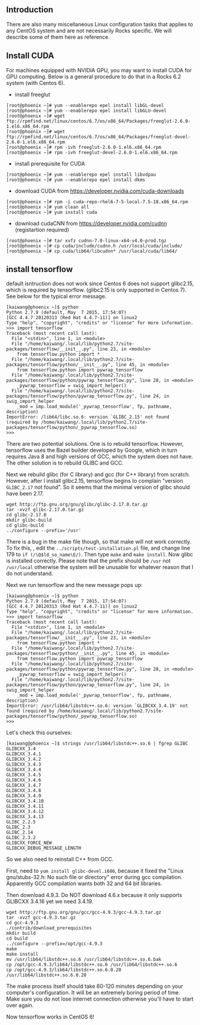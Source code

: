 ## Introduction

There are also many miscellaneous Linux configuration tasks that applies to any CentOS system and are not necessarily Rocks specific. We will describe some of them here as reference.

## Install CUDA

For machines equipped with NVIDIA GPU, you may want to install CUDA for GPU computing. Below is a general procedure to do that in a Rocks 6.2 system (with Centos 6).

- install freeglut
```
[root@phoenix ~]# yum --enablerepo epel install libGL-devel
[root@phoenix ~]# yum --enablerepo epel install libGLU-devel
[root@phoenix ~]# wget ftp://rpmfind.net/linux/centos/6.7/os/x86_64/Packages/freeglut-2.6.0-1.el6.x86_64.rpm
[root@phoenix ~]# wget ftp://rpmfind.net/linux/centos/6.7/os/x86_64/Packages/freeglut-devel-2.6.0-1.el6.x86_64.rpm
[root@phoenix ~]# rpm -ivh freeglut-2.6.0-1.el6.x86_64.rpm 
[root@phoenix ~]# rpm -ivh freeglut-devel-2.6.0-1.el6.x86_64.rpm 
```

- install prerequisite for CUDA
```
[root@phoenix ~]# yum --enablerepo epel install libvdpau
[root@phoenix ~]# yum --enablerepo epel install dkms
```

- download CUDA from https://developer.nvidia.com/cuda-downloads
```
[root@phoenix ~]# rpm -i cuda-repo-rhel6-7-5-local-7.5-18.x86_64.rpm
[root@phoenix ~]# yum clean all
[root@phoenix ~]# yum install cuda
```

- download cudaCNN from https://developer.nvidia.com/cudnn (registartion required)
```
[root@phoenix ~]# tar xvfz cudnn-7.0-linux-x64-v4.0-prod.tgz 
[root@phoenix ~]# cp cuda/include/cudnn.h /usr/local/cuda/include/
[root@phoenix ~]# cp cuda/lib64/libcudnn* /usr/local/cuda/lib64/
```


## install tensorflow

default isntruction does not work since Centos 6 does not support glibc2.15, which is required by tensorflow. (glibc2.15 is only supported in Centos 7). See below for the typical error message.

```
[kaiwang@phoenix ~]$ python
Python 2.7.9 (default, May  7 2015, 17:54:07) 
[GCC 4.4.7 20120313 (Red Hat 4.4.7-11)] on linux2
Type "help", "copyright", "credits" or "license" for more information.
>>> import tensorflow
Traceback (most recent call last):
  File "<stdin>", line 1, in <module>
  File "/home/kaiwang/.local/lib/python2.7/site-packages/tensorflow/__init__.py", line 23, in <module>
    from tensorflow.python import *
  File "/home/kaiwang/.local/lib/python2.7/site-packages/tensorflow/python/__init__.py", line 45, in <module>
    from tensorflow.python import pywrap_tensorflow
  File "/home/kaiwang/.local/lib/python2.7/site-packages/tensorflow/python/pywrap_tensorflow.py", line 28, in <module>
    _pywrap_tensorflow = swig_import_helper()
  File "/home/kaiwang/.local/lib/python2.7/site-packages/tensorflow/python/pywrap_tensorflow.py", line 24, in swig_import_helper
    _mod = imp.load_module('_pywrap_tensorflow', fp, pathname, description)
ImportError: /lib64/libc.so.6: version `GLIBC_2.15' not found (required by /home/kaiwang/.local/lib/python2.7/site-packages/tensorflow/python/_pywrap_tensorflow.so)
>>> 
```

There are two potential solutions. One is to rebuild tensorflow. However, tensorflow uses the Bazel builder developed by Google, which in turn requires Java 8 and high versions of GCC, which the system does not have. The other solution is to rebuild GLIBC and GCC.

Next we rebuild glibc (for C library) and gcc (for C++ library) from scratch. However, after I install glibc2.15, tensorflow begins to complain "version `GLIBC_2.17` not found". So it seems that the minimal version of glibc should have been 2.17.

```
wget http://ftp.gnu.org/gnu/glibc/glibc-2.17.0.tar.gz
tar -xvzf glibc-2.17.0.tar.gz
cd glibc-2.17.0
mkdir glibc-build
cd glibc-build
../configure --prefix='/usr'
```

There is a bug in the make file though, so that make will not work correctly. To fix this, , edit the `../scripts/test-installation.pl` file, and change line 179 to `if (/\Q$ld_so_name\E/)`. Then type `make` and `make install`. Now glibc is installed correctly. Please note that the prefix should be `/usr` not `/usr/local` otherwise the system will be unusable for whatever reason that I do not understand.

Next we run tensorflow and the new message pops up:

```
[kaiwang@phoenix ~]$ python
Python 2.7.9 (default, May  7 2015, 17:54:07) 
[GCC 4.4.7 20120313 (Red Hat 4.4.7-11)] on linux2
Type "help", "copyright", "credits" or "license" for more information.
>>> import tensorflow
Traceback (most recent call last):
  File "<stdin>", line 1, in <module>
  File "/home/kaiwang/.local/lib/python2.7/site-packages/tensorflow/__init__.py", line 23, in <module>
    from tensorflow.python import *
  File "/home/kaiwang/.local/lib/python2.7/site-packages/tensorflow/python/__init__.py", line 45, in <module>
    from tensorflow.python import pywrap_tensorflow
  File "/home/kaiwang/.local/lib/python2.7/site-packages/tensorflow/python/pywrap_tensorflow.py", line 28, in <module>
    _pywrap_tensorflow = swig_import_helper()
  File "/home/kaiwang/.local/lib/python2.7/site-packages/tensorflow/python/pywrap_tensorflow.py", line 24, in swig_import_helper
    _mod = imp.load_module('_pywrap_tensorflow', fp, pathname, description)
ImportError: /usr/lib64/libstdc++.so.6: version `GLIBCXX_3.4.19' not found (required by /home/kaiwang/.local/lib/python2.7/site-packages/tensorflow/python/_pywrap_tensorflow.so)
>>> 
```

Let's check this ourselves:

```
[kaiwang@phoenix ~]$ strings /usr/lib64/libstdc++.so.6 | fgrep GLIBC
GLIBCXX_3.4
GLIBCXX_3.4.1
GLIBCXX_3.4.2
GLIBCXX_3.4.3
GLIBCXX_3.4.4
GLIBCXX_3.4.5
GLIBCXX_3.4.6
GLIBCXX_3.4.7
GLIBCXX_3.4.8
GLIBCXX_3.4.9
GLIBCXX_3.4.10
GLIBCXX_3.4.11
GLIBCXX_3.4.12
GLIBCXX_3.4.13
GLIBC_2.2.5
GLIBC_2.3
GLIBC_2.14
GLIBC_2.3.2
GLIBCXX_FORCE_NEW
GLIBCXX_DEBUG_MESSAGE_LENGTH
```

So we also need to reinstall C++ from GCC. 

First, need to `yum install glibc-devel.i686`, because it fixed the "Linux gnu/stubs-32.h: No such file or directory" error during gcc compilation. Apparently GCC compilation wants both 32 and 64 bit libraries.

Then download 4.9.3. Do NOT download 4.6.x  because it only supports GLIBCXX 3.4.16 yet we need 3.4.19.

```
wget http://ftp.gnu.org/gnu/gcc/gcc-4.9.3/gcc-4.9.3.tar.gz
tar -xvzf gcc-4.9.3.tar.gz
cd gcc-4.9.3
./contrib/download_prerequisites
mkdir build
cd build
../configure --prefix=/opt/gcc-4.9.3
make
make install
mv /usr/lib64/libstdc++.so.6 /usr/lib64/libstdc++.so.6.bak
cp /opt/gcc-4.9.3/lib64/libstdc++.so.6 /usr/lib64/libstdc++.so.6
cp /opt/gcc-4.9.3/lib64/libstdc++.so.6.0.20 /usr/lib64/libstdc++.so.6.0.20
```

The make process itself should take 60-120 minutes depending on your computer's configuration. It will be an extremely boring period of time. Make sure you do not lose internet connection otherwise you'll have to start over again.

Now tensorflow works in CentOS 6!

